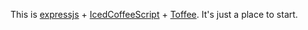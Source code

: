 This is [expressjs](http://expressjs.com) + [IcedCoffeeScript](http://maxtaco.github.com/coffee-script/) + [Toffee](https://github.com/malgorithms/toffee). It's just a place to start.
